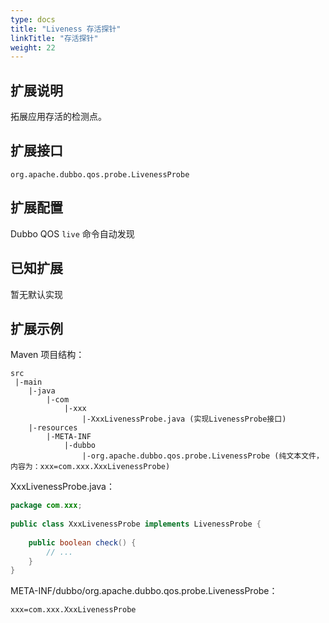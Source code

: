 ```yaml
---
type: docs
title: "Liveness 存活探针"
linkTitle: "存活探针"
weight: 22
---
```


## 扩展说明


拓展应用存活的检测点。


## 扩展接口


`org.apache.dubbo.qos.probe.LivenessProbe`


## 扩展配置


Dubbo QOS `live` 命令自动发现


## 已知扩展


暂无默认实现


## 扩展示例


Maven 项目结构：


```
src
 |-main
    |-java
        |-com
            |-xxx
                |-XxxLivenessProbe.java (实现LivenessProbe接口)
    |-resources
        |-META-INF
            |-dubbo
                |-org.apache.dubbo.qos.probe.LivenessProbe (纯文本文件，内容为：xxx=com.xxx.XxxLivenessProbe)
```


XxxLivenessProbe.java：


```java
package com.xxx;
 
public class XxxLivenessProbe implements LivenessProbe {
    
    public boolean check() {
        // ...
    }
}
```


META-INF/dubbo/org.apache.dubbo.qos.probe.LivenessProbe：


```
xxx=com.xxx.XxxLivenessProbe
```


